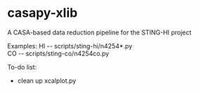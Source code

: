 casapy-xlib
===========

A CASA-based data reduction pipeline for the STING-HI project

Examples:
  HI -- scripts/sting-hi/n4254*.py<br>
  CO -- scripts/sting-co/n4254co.py<br>

To-do list:

* clean up xcalplot.py
